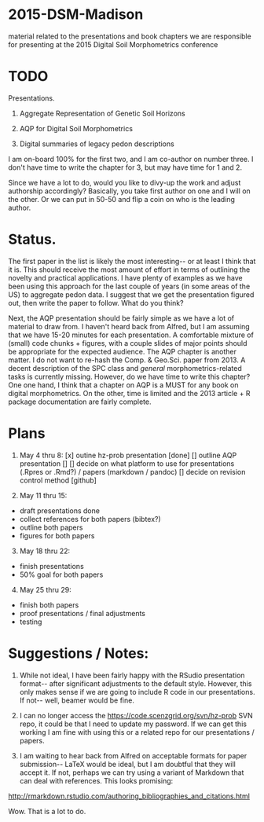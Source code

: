 # 2015-DSM-Madison
material related to the presentations and book chapters we are responsible for presenting at the 2015 Digital Soil Morphometrics conference

# TODO
Presentations.

1. Aggregate Representation of Genetic Soil Horizons

2. AQP for Digital Soil Morphometrics

3. Digital summaries of legacy pedon descriptions

I am on-board 100% for the first two, and I am co-author on number
three. I don't have time to write the chapter for 3, but may have time
for 1 and 2.

Since we have a lot to do, would you like to divy-up the work and
adjust authorship accordingly? Basically, you take first author on one
and I will on the other. Or we can put in 50-50 and flip a coin on who
is the leading author.


# Status.
The first paper in the list is likely the most interesting-- or at
least I think that it is. This should receive the most amount of
effort in terms of outlining the novelty and practical applications. I
have plenty of examples as we have been using this approach for the
last couple of years (in some areas of the US) to aggregate pedon
data. I suggest that we get the presentation figured out, then write
the paper to follow. What do you think?

Next, the AQP presentation should be fairly simple as we have a lot of
material to draw from. I haven't heard back from Alfred, but I am
assuming that we have 15-20 minutes for each presentation. A
comfortable mixture of (small) code chunks + figures, with a couple
slides of major points should be appropriate for the expected
audience. The AQP chapter is another matter. I do not want to re-hash
the Comp. & Geo.Sci. paper from 2013. A decent description of the SPC
class and _general_ morphometrics-related tasks is currently missing.
However, do we have time to write this chapter? One one hand, I think
that a chapter on AQP is a MUST for any book on digital morphometrics.
On the other, time is limited and the 2013 article + R package
documentation are fairly complete.


# Plans

1. May 4 thru 8:
  [x] outine hz-prob presentation [done]
  [] outline AQP presentation []
  [] decide on what platform to use for presentations (.Rpres or .Rmd?) / papers (markdown / pandoc)
  [] decide on revision control method [github]

2. May 11 thru 15:
  * draft presentations done
  * collect references for both papers (bibtex?)
  * outline both papers
  * figures for both papers

3. May 18 thru 22:
  * finish presentations
  * 50% goal for both papers

4. May 25 thru 29:
  * finish both papers
  * proof presentations / final adjustments
  * testing


# Suggestions / Notes:

 1. While not ideal, I have been fairly happy with the RSudio
presentation format-- after significant adjustments to the default
style. However, this only makes sense if we are going to include R
code in our presentations. If not-- well, beamer would be fine.

 2. I can no longer access the  https://code.scenzgrid.org/svn/hz-prob
SVN repo, it could be that I need to update my password. If we can get
this working I am fine with using this or a related repo for our
presentations / papers.

 3. I am waiting to hear back from Alfred on acceptable formats for
paper submission-- LaTeX would be ideal, but I am doubtful that they
will accept it. If not, perhaps we can try using a variant of Markdown
that can deal with references. This looks promising:

http://rmarkdown.rstudio.com/authoring_bibliographies_and_citations.html


Wow. That is a lot to do.
